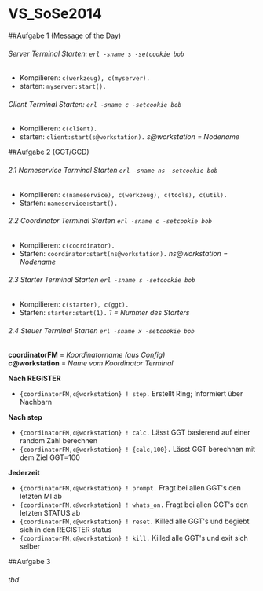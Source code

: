 VS_SoSe2014
===========

##Aufgabe 1 (Message of the Day)

###### Server Terminal Starten: `erl -sname s -setcookie bob`

- Kompilieren: `c(werkzeug), c(myserver).`
- starten: `myserver:start().`

###### Client Terminal Starten: `erl -sname c -setcookie bob`

- Kompilieren: `c(client).`
- starten: `client:start(s@workstation).`    *s@workstation = Nodename*


##Aufgabe 2 (GGT/GCD)

###### 2.1 Nameservice Terminal Starten `erl -sname ns -setcookie bob`

- Kompilieren: `c(nameservice), c(werkzeug), c(tools), c(util).`
- Starten: `nameservice:start().`
 
###### 2.2 Coordinator Terminal Starten `erl -sname c -setcookie bob`

- Kompilieren: `c(coordinator).`
- Starten: `coordinator:start(ns@workstation).`    *ns@workstation = Nodename*

###### 2.3 Starter Terminal Starten `erl -sname s -setcookie bob`

- Kompilieren: `c(starter), c(ggt).`
- Starten: `starter:start(1).`      *1 = Nummer des Starters*

###### 2.4 Steuer Terminal Starten `erl -sname x -setcookie bob`
**coordinatorFM** = *Koordinatorname (aus Config)*<br>
**c@workstation** = *Name vom Koordinator Terminal*

**Nach REGISTER**
- `{coordinatorFM,c@workstation} ! step.` Erstellt Ring; Informiert über Nachbarn

**Nach step**
- `{coordinatorFM,c@workstation} ! calc.` Lässt GGT basierend auf einer random Zahl berechnen
- `{coordinatorFM,c@workstation} ! {calc,100}.` Lässt GGT berechnen mit dem Ziel GGT=100

**Jederzeit**
- `{coordinatorFM,c@workstation} ! prompt.` Fragt bei allen GGT's den letzten MI ab
- `{coordinatorFM,c@workstation} ! whats_on.` Fragt bei allen GGT's den letzten STATUS ab
- `{coordinatorFM,c@workstation} ! reset.` Killed alle GGT's und begiebt sich in den REGISTER status
- `{coordinatorFM,c@workstation} ! kill.` Killed alle GGT's und exit sich selber


##Aufgabe 3 

###### tbd
